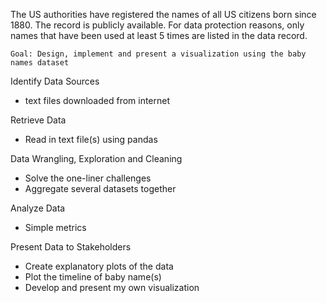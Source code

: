 The US authorities have registered the names of all US citizens born since 1880. The record is publicly available. For data protection reasons, only names that have been used at least 5 times are listed in the data record.

    Goal: Design, implement and present a visualization using the baby names dataset

Identify Data Sources
- text files downloaded from internet

Retrieve Data
- Read in text file(s) using pandas

Data Wrangling, Exploration and Cleaning
- Solve the one-liner challenges
- Aggregate several datasets together

Analyze Data
- Simple metrics

Present Data to Stakeholders
- Create explanatory plots of the data
- Plot the timeline of baby name(s)
- Develop and present my own visualization